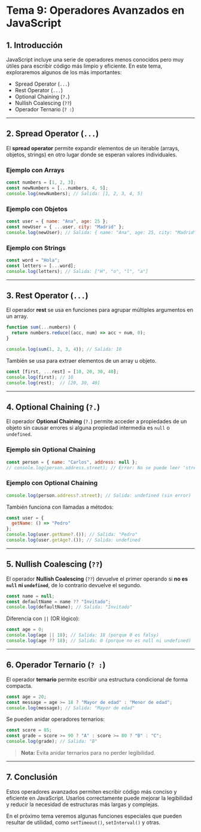 # **Tema 9: Operadores Avanzados en JavaScript**

## **1. Introducción**

JavaScript incluye una serie de operadores menos conocidos pero muy útiles para escribir código más limpio y eficiente. En este tema, exploraremos algunos de los más importantes:
- Spread Operator (`...`)
- Rest Operator (`...`)
- Optional Chaining (`?.`)
- Nullish Coalescing (`??`)
- Operador Ternario (`? :`)

---

## **2. Spread Operator (`...`)**

El **spread operator** permite expandir elementos de un iterable (arrays, objetos, strings) en otro lugar donde se esperan valores individuales.

### **Ejemplo con Arrays**

```js
const numbers = [1, 2, 3];
const newNumbers = [...numbers, 4, 5];
console.log(newNumbers); // Salida: [1, 2, 3, 4, 5]
```

### **Ejemplo con Objetos**

```js
const user = { name: "Ana", age: 25 };
const newUser = { ...user, city: "Madrid" };
console.log(newUser); // Salida: { name: "Ana", age: 25, city: "Madrid" }
```

### **Ejemplo con Strings**

```js
const word = "Hola";
const letters = [...word];
console.log(letters); // Salida: ["H", "o", "l", "a"]
```

---

## **3. Rest Operator (`...`)**

El operador **rest** se usa en funciones para agrupar múltiples argumentos en un array.

```js
function sum(...numbers) {
  return numbers.reduce((acc, num) => acc + num, 0);
}

console.log(sum(1, 2, 3, 4)); // Salida: 10
```

También se usa para extraer elementos de un array u objeto.

```js
const [first, ...rest] = [10, 20, 30, 40];
console.log(first); // 10
console.log(rest);  // [20, 30, 40]
```

---

## **4. Optional Chaining (`?.`)**

El operador **Optional Chaining** (`?.`) permite acceder a propiedades de un objeto sin causar errores si alguna propiedad intermedia es `null` o `undefined`.

### **Ejemplo sin Optional Chaining**

```js
const person = { name: "Carlos", address: null };
// console.log(person.address.street); // Error: No se puede leer 'street' de null
```

### **Ejemplo con Optional Chaining**

```js
console.log(person.address?.street); // Salida: undefined (sin error)
```

También funciona con llamadas a métodos:

```js
const user = {
  getName: () => "Pedro"
};
console.log(user.getName?.()); // Salida: "Pedro"
console.log(user.getAge?.()); // Salida: undefined
```

---

## **5. Nullish Coalescing (`??`)**

El operador **Nullish Coalescing** (`??`) devuelve el primer operando si **no es `null` ni `undefined`**, de lo contrario devuelve el segundo.

```js
const name = null;
const defaultName = name ?? "Invitado";
console.log(defaultName); // Salida: "Invitado"
```

Diferencia con `||` (OR lógico):

```js
const age = 0;
console.log(age || 18); // Salida: 18 (porque 0 es falsy)
console.log(age ?? 18); // Salida: 0 (porque no es null ni undefined)
```

---

## **6. Operador Ternario (`? :`)**

El operador **ternario** permite escribir una estructura condicional de forma compacta.

```js
const age = 20;
const message = age >= 18 ? "Mayor de edad" : "Menor de edad";
console.log(message); // Salida: "Mayor de edad"
```

Se pueden anidar operadores ternarios:

```js
const score = 85;
const grade = score >= 90 ? "A" : score >= 80 ? "B" : "C";
console.log(grade); // Salida: "B"
```

> **Nota:** Evita anidar ternarios para no perder legibilidad.

---

## **7. Conclusión**

Estos operadores avanzados permiten escribir código más conciso y eficiente en JavaScript. Usarlos correctamente puede mejorar la legibilidad y reducir la necesidad de estructuras más largas y complejas.

En el próximo tema veremos algunas funciones especiales que pueden resultar de utilidad, como `setTimeout()`, `setInterval()` y otras.
